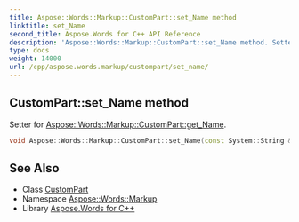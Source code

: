 ```yaml
---
title: Aspose::Words::Markup::CustomPart::set_Name method
linktitle: set_Name
second_title: Aspose.Words for C++ API Reference
description: 'Aspose::Words::Markup::CustomPart::set_Name method. Setter for Aspose::Words::Markup::CustomPart::get_Name in C++.'
type: docs
weight: 14000
url: /cpp/aspose.words.markup/custompart/set_name/
---
```

## CustomPart::set_Name method


Setter for [Aspose::Words::Markup::CustomPart::get_Name](../get_name/).

```cpp
void Aspose::Words::Markup::CustomPart::set_Name(const System::String &value)
```

## See Also

* Class [CustomPart](../)
* Namespace [Aspose::Words::Markup](../../)
* Library [Aspose.Words for C++](../../../)
